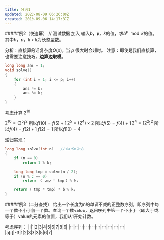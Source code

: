 ```yaml
---
title: 分治1
updated: 2022-08-09 06:26:09Z
created: 2019-09-06 14:17:37Z
---
```




#####例2（快速幂）
// 测试数据 加入
输入$b，p，k$的值，求$b^p\mod k$的值。其中$b，p，k \times k$为长整型数。

分析：直接算的话复杂度$O(p)$，当 $p$ 很大时会超时。
注意：即使是我们直接算，也需要注意技巧，**边算边取模**。
```c++
long long ans = 1;
void solve()
{
    for (int i = 1; i <= p; i++)
    {
        ans *= b;
        ans %= k;
    }  
}
```
考虑计算 $2^{10}$

$2^{10} = (2^5)^2$ 所以$f(10) = f(5) + 1$
$2^5=(2^4) \times 2$ 所以$f(5)=f(4) + 1$
$2^4=(2^2)^2$ 所以$f(4)=f(2) + 1$
$f(2) = 1$
所以$f(10)=4$


递归实现：
```c++
long long solve(int n)   //求a的n次方
{ 
    if (n == 0)
        return 1 % k;

    long long tmp = solve(n / 2);
    if (n % 2 == 0)
        return （ tmp * tmp ）% k;

    return ( tmp * tmp) * b % k;
}
```



#####例3（二分查找）
给出一个长度为n的单调不减的正整数序列，即序列中每一个数不小于前一个数。查询一个数value，返回序列中第一个不小于（即大于或等于）value的元素的位置，我们从1开始计数。

考虑序列：
|i|1|2|3|4|5|6|7|8|9|
|:-|:-|-:|:-:|:-:|:-:|:-:|:-:|:-:|:-:|
|a[i]|-3|1|2|3|3|3|5|6|7|

#####













